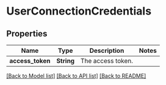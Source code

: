 # UserConnectionCredentials

## Properties

Name | Type | Description | Notes
------------ | ------------- | ------------- | -------------
**access_token** | **String** | The access token. | 

[[Back to Model list]](./README.md#documentation-for-models) [[Back to API list]](./README.md#documentation-for-api-endpoints) [[Back to README]](./README.md)


